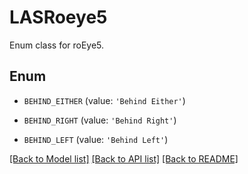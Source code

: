 # LASRoeye5

Enum class for roEye5.

## Enum

* `BEHIND_EITHER` (value: `'Behind Either'`)

* `BEHIND_RIGHT` (value: `'Behind Right'`)

* `BEHIND_LEFT` (value: `'Behind Left'`)

[[Back to Model list]](../README.md#documentation-for-models) [[Back to API list]](../README.md#documentation-for-api-endpoints) [[Back to README]](../README.md)


